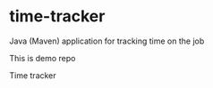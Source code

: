 # time-tracker
Java (Maven) application for tracking time on the job

This is demo repo

Time tracker
